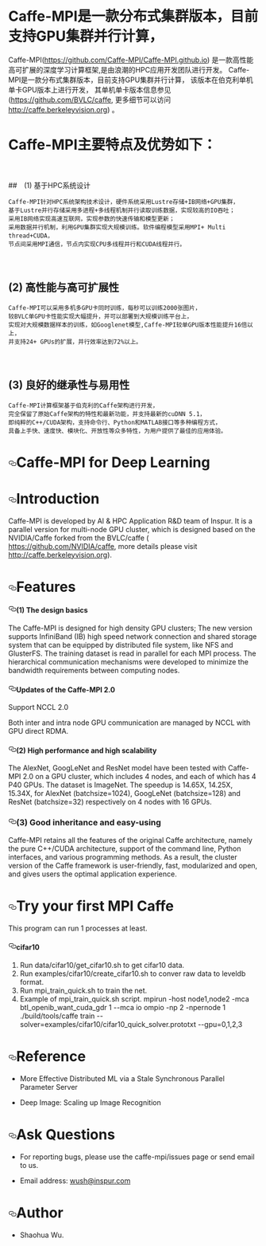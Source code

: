# Caffe-MPI是一款分布式集群版本，目前支持GPU集群并行计算，
  Caffe-MPI(https://github.com/Caffe-MPI/Caffe-MPI.github.io)
  是一款高性能高可扩展的深度学习计算框架,是由浪潮的HPC应用开发团队进行开发。
  Caffe-MPI是一款分布式集群版本，目前支持GPU集群并行计算，
  该版本在伯克利单机单卡GPU版本上进行开发，
  其单机单卡版本信息参见 (https://github.com/BVLC/caffe, 更多细节可以访问 http://caffe.berkeleyvision.org) 。



# Caffe-MPI主要特点及优势如下：

　　

##　(1)   基于HPC系统设计

    Caffe-MPI针对HPC系统架构技术设计，硬件系统采用Lustre存储+IB网络+GPU集群，
    基于Lustre并行存储采用多进程+多线程机制并行读取训练数据，实现较高的IO吞吐；
    采用IB网络实现高速互联网，实现参数的快速传输和模型更新；
    采用数据并行机制，利用GPU集群实现大规模训练。软件编程模型采用MPI+ Multi thread+CUDA，
    节点间采用MPI通信，节点内实现CPU多线程并行和CUDA线程并行。

　　

## (2)   高性能与高可扩展性

    Caffe-MPI可以采用多机多GPU卡同时训练，每秒可以训练2000张图片，
    较BVLC单GPU卡性能实现大幅提升，并可以部署到大规模训练平台上，
    实现对大规模数据样本的训练，如Googlenet模型,Caffe-MPI较单GPU版本性能提升16倍以上，
    并支持24+ GPUs的扩展，并行效率达到72%以上。

　　

## (3)   良好的继承性与易用性

    Caffe-MPI计算框架基于伯克利的Caffe架构进行开发，
    完全保留了原始Caffe架构的特性和最新功能，并支持最新的cuDNN 5.1，
    即纯粹的C++/CUDA架构，支持命令行、Python和MATLAB接口等多种编程方式，
    具备上手快、速度快、模块化、开放性等众多特性，为用户提供了最佳的应用体验。


<html lang="en" class=" is-copy-enabled is-u2f-enabled">

<h1><a id="user-content-caffe-mpi-for-deep-learning-------------------------------------------------------------------------" class="anchor" href="#caffe-mpi-for-deep-learning-------------------------------------------------------------------------" aria-hidden="true"><svg aria-hidden="true" class="octicon octicon-link" height="16" version="1.1" viewBox="0 0 16 16" width="16"><path fill-rule="evenodd" d="M4 9h1v1H4c-1.5 0-3-1.69-3-3.5S2.55 3 4 3h4c1.45 0 3 1.69 3 3.5 0 1.41-.91 2.72-2 3.25V8.59c.58-.45 1-1.27 1-2.09C10 5.22 8.98 4 8 4H4c-.98 0-2 1.22-2 2.5S3 9 4 9zm9-3h-1v1h1c1 0 2 1.22 2 2.5S13.98 12 13 12H9c-.98 0-2-1.22-2-2.5 0-.83.42-1.64 1-2.09V6.25c-1.09.53-2 1.84-2 3.25C6 11.31 7.55 13 9 13h4c1.45 0 3-1.69 3-3.5S14.5 6 13 6z"></path></svg></a>Caffe-MPI for Deep Learning                                                                         </h1>

<h1><a id="user-content-introduction" class="anchor" href="#introduction" aria-hidden="true"><svg aria-hidden="true" class="octicon octicon-link" height="16" version="1.1" viewBox="0 0 16 16" width="16"><path fill-rule="evenodd" d="M4 9h1v1H4c-1.5 0-3-1.69-3-3.5S2.55 3 4 3h4c1.45 0 3 1.69 3 3.5 0 1.41-.91 2.72-2 3.25V8.59c.58-.45 1-1.27 1-2.09C10 5.22 8.98 4 8 4H4c-.98 0-2 1.22-2 2.5S3 9 4 9zm9-3h-1v1h1c1 0 2 1.22 2 2.5S13.98 12 13 12H9c-.98 0-2-1.22-2-2.5 0-.83.42-1.64 1-2.09V6.25c-1.09.53-2 1.84-2 3.25C6 11.31 7.55 13 9 13h4c1.45 0 3-1.69 3-3.5S14.5 6 13 6z"></path></svg></a>Introduction</h1>

<p>Caffe-MPI is developed by AI & HPC Application R&D team of Inspur. It is a parallel version for multi-node GPU cluster, which is designed based on the NVIDIA/Caffe forked from the BVLC/caffe ( <a href="https://github.com/NVIDIA/caffe">https://github.com/NVIDIA/caffe</a>, more details please visit <a href="http://caffe.berkeleyvision.org">http://caffe.berkeleyvision.org</a>).</p>

<h1><a id="user-content-features" class="anchor" href="#features" aria-hidden="true"><svg aria-hidden="true" class="octicon octicon-link" height="16" version="1.1" viewBox="0 0 16 16" width="16"><path fill-rule="evenodd" d="M4 9h1v1H4c-1.5 0-3-1.69-3-3.5S2.55 3 4 3h4c1.45 0 3 1.69 3 3.5 0 1.41-.91 2.72-2 3.25V8.59c.58-.45 1-1.27 1-2.09C10 5.22 8.98 4 8 4H4c-.98 0-2 1.22-2 2.5S3 9 4 9zm9-3h-1v1h1c1 0 2 1.22 2 2.5S13.98 12 13 12H9c-.98 0-2-1.22-2-2.5 0-.83.42-1.64 1-2.09V6.25c-1.09.53-2 1.84-2 3.25C6 11.31 7.55 13 9 13h4c1.45 0 3-1.69 3-3.5S14.5 6 13 6z"></path></svg></a>Features</h1>

<h4><a id="user-content-1-the-design-basics" class="anchor" href="#1-the-design-basics" aria-hidden="true"><svg aria-hidden="true" class="octicon octicon-link" height="16" version="1.1" viewBox="0 0 16 16" width="16"><path fill-rule="evenodd" d="M4 9h1v1H4c-1.5 0-3-1.69-3-3.5S2.55 3 4 3h4c1.45 0 3 1.69 3 3.5 0 1.41-.91 2.72-2 3.25V8.59c.58-.45 1-1.27 1-2.09C10 5.22 8.98 4 8 4H4c-.98 0-2 1.22-2 2.5S3 9 4 9zm9-3h-1v1h1c1 0 2 1.22 2 2.5S13.98 12 13 12H9c-.98 0-2-1.22-2-2.5 0-.83.42-1.64 1-2.09V6.25c-1.09.53-2 1.84-2 3.25C6 11.31 7.55 13 9 13h4c1.45 0 3-1.69 3-3.5S14.5 6 13 6z"></path></svg></a>(1) The design basics</h4>

<p>The Caffe-MPI is designed for high density GPU clusters; The new version supports InfiniBand (IB) high speed network connection and shared storage system that can be equipped by distributed file system, like NFS and GlusterFS. The training dataset is read in parallel for each MPI process. The hierarchical communication mechanisms were developed to minimize the bandwidth requirements between computing nodes. </p>

<h4><a id="user-content-1-the-design-basics" class="anchor" href="#1-the-design-basics" aria-hidden="true"><svg aria-hidden="true" class="octicon octicon-link" height="16" version="1.1" viewBox="0 0 16 16" width="16"><path fill-rule="evenodd" d="M4 9h1v1H4c-1.5 0-3-1.69-3-3.5S2.55 3 4 3h4c1.45 0 3 1.69 3 3.5 0 1.41-.91 2.72-2 3.25V8.59c.58-.45 1-1.27 1-2.09C10 5.22 8.98 4 8 4H4c-.98 0-2 1.22-2 2.5S3 9 4 9zm9-3h-1v1h1c1 0 2 1.22 2 2.5S13.98 12 13 12H9c-.98 0-2-1.22-2-2.5 0-.83.42-1.64 1-2.09V6.25c-1.09.53-2 1.84-2 3.25C6 11.31 7.55 13 9 13h4c1.45 0 3-1.69 3-3.5S14.5 6 13 6z"></path></svg></a>Updates of the Caffe-MPI 2.0</h4>

<p>Support NCCL 2.0 </p>

<p>Both inter and intra node GPU communication are managed by NCCL with GPU direct RDMA. </p>

<h4><a id="user-content-2-high-performance-and-high-scalability" class="anchor" href="#2-high-performance-and-high-scalability" aria-hidden="true"><svg aria-hidden="true" class="octicon octicon-link" height="16" version="1.1" viewBox="0 0 16 16" width="16"><path fill-rule="evenodd" d="M4 9h1v1H4c-1.5 0-3-1.69-3-3.5S2.55 3 4 3h4c1.45 0 3 1.69 3 3.5 0 1.41-.91 2.72-2 3.25V8.59c.58-.45 1-1.27 1-2.09C10 5.22 8.98 4 8 4H4c-.98 0-2 1.22-2 2.5S3 9 4 9zm9-3h-1v1h1c1 0 2 1.22 2 2.5S13.98 12 13 12H9c-.98 0-2-1.22-2-2.5 0-.83.42-1.64 1-2.09V6.25c-1.09.53-2 1.84-2 3.25C6 11.31 7.55 13 9 13h4c1.45 0 3-1.69 3-3.5S14.5 6 13 6z"></path></svg></a>(2) High performance and high scalability</h4>

<p>The AlexNet, GoogLeNet and ResNet model have been tested with Caffe-MPI 2.0 on a GPU cluster, which includes 4 nodes, and each of which has 4 P40 GPUs. The dataset is ImageNet. The speedup is 14.65X, 14.25X, 15.34X, for AlexNet (batchsize=1024), GoogLeNet (batchsize=128) and ResNet (batchsize=32) respectively on 4 nodes with 16 GPUs. </p>

<h3><a id="user-content-3-good-inheritance-and-easy-using" class="anchor" href="#3-good-inheritance-and-easy-using" aria-hidden="true"><svg aria-hidden="true" class="octicon octicon-link" height="16" version="1.1" viewBox="0 0 16 16" width="16"><path fill-rule="evenodd" d="M4 9h1v1H4c-1.5 0-3-1.69-3-3.5S2.55 3 4 3h4c1.45 0 3 1.69 3 3.5 0 1.41-.91 2.72-2 3.25V8.59c.58-.45 1-1.27 1-2.09C10 5.22 8.98 4 8 4H4c-.98 0-2 1.22-2 2.5S3 9 4 9zm9-3h-1v1h1c1 0 2 1.22 2 2.5S13.98 12 13 12H9c-.98 0-2-1.22-2-2.5 0-.83.42-1.64 1-2.09V6.25c-1.09.53-2 1.84-2 3.25C6 11.31 7.55 13 9 13h4c1.45 0 3-1.69 3-3.5S14.5 6 13 6z"></path></svg></a>(3) Good inheritance and easy-using</h3>

<p>Caffe-MPI retains all the features of the original Caffe architecture, namely the pure C++/CUDA architecture, support of the command line, Python interfaces, and various programming methods. As a result, the cluster version of the Caffe framework is user-friendly, fast, modularized and open, and gives users the optimal application experience.  </p>

<h1><a id="user-content-try-your-first-mpi-caffe" class="anchor" href="#try-your-first-mpi-caffe" aria-hidden="true"><svg aria-hidden="true" class="octicon octicon-link" height="16" version="1.1" viewBox="0 0 16 16" width="16"><path fill-rule="evenodd" d="M4 9h1v1H4c-1.5 0-3-1.69-3-3.5S2.55 3 4 3h4c1.45 0 3 1.69 3 3.5 0 1.41-.91 2.72-2 3.25V8.59c.58-.45 1-1.27 1-2.09C10 5.22 8.98 4 8 4H4c-.98 0-2 1.22-2 2.5S3 9 4 9zm9-3h-1v1h1c1 0 2 1.22 2 2.5S13.98 12 13 12H9c-.98 0-2-1.22-2-2.5 0-.83.42-1.64 1-2.09V6.25c-1.09.53-2 1.84-2 3.25C6 11.31 7.55 13 9 13h4c1.45 0 3-1.69 3-3.5S14.5 6 13 6z"></path></svg></a>Try your first MPI Caffe</h1>

<p>This program can run 1 processes at least.</p>

<h4><a id="user-content-cifar10" class="anchor" href="#cifar10" aria-hidden="true"><svg aria-hidden="true" class="octicon octicon-link" height="16" version="1.1" viewBox="0 0 16 16" width="16"><path fill-rule="evenodd" d="M4 9h1v1H4c-1.5 0-3-1.69-3-3.5S2.55 3 4 3h4c1.45 0 3 1.69 3 3.5 0 1.41-.91 2.72-2 3.25V8.59c.58-.45 1-1.27 1-2.09C10 5.22 8.98 4 8 4H4c-.98 0-2 1.22-2 2.5S3 9 4 9zm9-3h-1v1h1c1 0 2 1.22 2 2.5S13.98 12 13 12H9c-.98 0-2-1.22-2-2.5 0-.83.42-1.64 1-2.09V6.25c-1.09.53-2 1.84-2 3.25C6 11.31 7.55 13 9 13h4c1.45 0 3-1.69 3-3.5S14.5 6 13 6z"></path></svg></a>cifar10</h4>

<ol>
<li>   Run data/cifar10/get_cifar10.sh to get cifar10 data.</li>
<li>   Run examples/cifar10/create_cifar10.sh to conver raw data to leveldb format.</li>
<li>   Run mpi_train_quick.sh to train the net. </li>
<li>   Example of mpi_train_quick.sh script.
mpirun -host node1,node2 -mca btl_openib_want_cuda_gdr 1 --mca io ompio -np 2 -npernode 1  ./build/tools/caffe train --solver=examples/cifar10/cifar10_quick_solver.prototxt --gpu=0,1,2,3 </li>
</ol>

<h1><a id="user-content-reference" class="anchor" href="#reference" aria-hidden="true"><svg aria-hidden="true" class="octicon octicon-link" height="16" version="1.1" viewBox="0 0 16 16" width="16"><path fill-rule="evenodd" d="M4 9h1v1H4c-1.5 0-3-1.69-3-3.5S2.55 3 4 3h4c1.45 0 3 1.69 3 3.5 0 1.41-.91 2.72-2 3.25V8.59c.58-.45 1-1.27 1-2.09C10 5.22 8.98 4 8 4H4c-.98 0-2 1.22-2 2.5S3 9 4 9zm9-3h-1v1h1c1 0 2 1.22 2 2.5S13.98 12 13 12H9c-.98 0-2-1.22-2-2.5 0-.83.42-1.64 1-2.09V6.25c-1.09.53-2 1.84-2 3.25C6 11.31 7.55 13 9 13h4c1.45 0 3-1.69 3-3.5S14.5 6 13 6z"></path></svg></a>Reference</h1>

<ul>
<li><p>More Effective Distributed ML via a Stale Synchronous Parallel Parameter Server</p></li>
<li><p>Deep Image: Scaling up Image Recognition</p></li>
</ul>

<h1><a id="user-content-ask-questions" class="anchor" href="#ask-questions" aria-hidden="true"><svg aria-hidden="true" class="octicon octicon-link" height="16" version="1.1" viewBox="0 0 16 16" width="16"><path fill-rule="evenodd" d="M4 9h1v1H4c-1.5 0-3-1.69-3-3.5S2.55 3 4 3h4c1.45 0 3 1.69 3 3.5 0 1.41-.91 2.72-2 3.25V8.59c.58-.45 1-1.27 1-2.09C10 5.22 8.98 4 8 4H4c-.98 0-2 1.22-2 2.5S3 9 4 9zm9-3h-1v1h1c1 0 2 1.22 2 2.5S13.98 12 13 12H9c-.98 0-2-1.22-2-2.5 0-.83.42-1.64 1-2.09V6.25c-1.09.53-2 1.84-2 3.25C6 11.31 7.55 13 9 13h4c1.45 0 3-1.69 3-3.5S14.5 6 13 6z"></path></svg></a>Ask Questions</h1>

<ul>
<li><p>For reporting bugs, please use the caffe-mpi/issues page or send email to us.</p></li>
<li><p>Email address: <a href="mailto:wush@inspur.com">wush@inspur.com</a></p></li>
</ul>

<h1><a id="user-content-author" class="anchor" href="#author" aria-hidden="true"><svg aria-hidden="true" class="octicon octicon-link" height="16" version="1.1" viewBox="0 0 16 16" width="16"><path fill-rule="evenodd" d="M4 9h1v1H4c-1.5 0-3-1.69-3-3.5S2.55 3 4 3h4c1.45 0 3 1.69 3 3.5 0 1.41-.91 2.72-2 3.25V8.59c.58-.45 1-1.27 1-2.09C10 5.22 8.98 4 8 4H4c-.98 0-2 1.22-2 2.5S3 9 4 9zm9-3h-1v1h1c1 0 2 1.22 2 2.5S13.98 12 13 12H9c-.98 0-2-1.22-2-2.5 0-.83.42-1.64 1-2.09V6.25c-1.09.53-2 1.84-2 3.25C6 11.31 7.55 13 9 13h4c1.45 0 3-1.69 3-3.5S14.5 6 13 6z"></path></svg></a>Author</h1>

<ul>
<li><p>Shaohua Wu.</p></li>
</ul>
</article>
  </div>

</div>

  </body>
</html>
